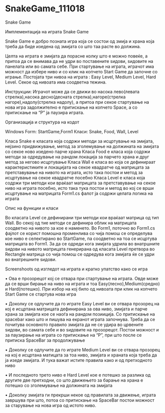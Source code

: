 SnakeGame_111018
================

Snake Game

Имплементација на играта Snake Game

Snake Game е добро позната игра која се состои од змија и храна која треба да биде изедена од змијата со што таа расте во должина. 

Целта на играта е змијата да порасне колку што е можно повеќе, а притоа да се внимава да не удри во поставените ѕидови, ѕидовите на панелата или во самата себе. При стартување на играта, играчот има можност да избере ниво и со клик на копчето Start Game да започне со играње. Постојата три нивоа на играта : Easy Level, Medium Level, Hard Level. Секое од нивоата има соодветна тежина.

Инструкции: Играчот може да се движи во насока лево(левата стрелка),насока десно(десната стрелка),нагоре(стрелка нагоре),надолу(стрелка надолу), а притоа при секое стартување на нова игра задолжително е притискање на копчето Space, а со притискање на “P” ја паузира играта.

Организација и структура на кодот

Windows Form: StartGame,Form1
Класи: Snake, Food, Wall, Level

Класа Snake  е класата која содржи методи за исцртување на змијата,  нејзино придвижување, метод за зголемување на должината на змијата со секое ново изедено парче храна
Класа  Food  е класа која содржи методи за одредување на рандом локација за парчето храна и друг метод за негово исцртување 
Класа Wall е класа во која се дефинираат карактеристиките и локацијата на секое квадратче од матрицата за претставување на нивото на играта, исто така постои и метод за исцртување на секое квадратче посебно
Класа  Level  е класа која содржи три методи кои враќаат матрицата за претставување на секое ниво на играта посебно, исто така тука постои и метод во кој се врши исцртување на матрицата
Form1.cs фалот ја содржи целата логика на играта

Опис на функции и класи 

Во класата Level се дефинирани три методи кои враќаат матрица од тип Wall. Во секој од тие методи се дефинира облик на матрицата соодветно на нивото за кое е наменето. Во Form1, поточно во Form1.cs фајлот се корист помошна променлива со чија помош се определува кое ниво е селектирано во StartGame, па соодветно на тоа се исцртува матрицата во Form1. За да се одреди кога змијата удрила во внатршните ѕидови на нивото матрицата генерирана од класата Level  претвора во Rectangle матрица со чија помош се одредува кога змијата ќе се удри во внатрешните ѕидови.

Screenshoots од изгледот на играта и кратко упатство како се игра

•	Ова е прозорецот кој се отвара при стартување на играта. Овде може да се врши бирање на ниво на играта и тоа Easy(лесно),Medium(средно)  и Hard(потешко). При избор на кој било од нивоата при клик на копчето Start Game се стартува нова игра


 



•	Доколку се одлучите да го играте Easy Level ви се отвара прозорец на кој е исцртана матрицата дефинирана за ова ниво, змијата и парче храна за змијата кое се наоѓа на рандом позииција. Со притискање на spacebar како што и пишува на екранот играта започнува. Треба да се почитува основното правило змијата да не се удира во црвените ѕидови, во самата себе и во ѕидовите на прозорецот. Постои можност и за паузирање на играта со притискање на “P”, при што после се притиска SpaceBar за продолжување



 

•	Доколку се одлучите да го играте Medium Level ви се отвара прозорец на кој е исцртана матицата за тоа ниво, змијата и храната која треба да ја изеде змијата. И тука важат истите правила како и од претходното ниво


 



•	И последното трето ниво е Hard Level кое е потешко за разлика од другите две претходни, со што движењето за барање на храна е потешко со зголемување на должината на змијата 
 

•	Доколку змијата ги прекрши некое од правилата за движење, играта завршува при што, потоа со притискање на SpaceBar постои можност за старување на нова игра од истото ниво.

 
